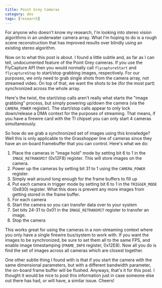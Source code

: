 ```yaml
---           
title: Point Grey Cameras
category: dev
tags: [research]
---
```


For anyone who doesn't know my research, I'm looking into stereo vision
algorithms in an underwater camera array. What I'm hoping to do is a rough
scene reconstruction that has improved results over blindly using an existing
stereo algorithm.


Now on to what this post is about. I found a little subtle and, as far as I can
tell, undocumented feature of the Point Grey cameras. If you use the FlyCapture
API then you would normally call `flycaptureStart` and `flycaptureStop` to
start/stop grabbing images, respectively. For our purposes, we only need to
grab single shots from the camera array, not streamed video. On top of that, we
want the shots to be (for the most part) synchronized across the whole array.

Here's the twist, the start/stop calls aren't really what starts the "image
grabbing" process, but simply powering up/down the camera (via the
`CAMERA_POWER` register). The start/stop calls appear to only lock down/release
a DMA context for the purposes of streaming. That means, if you have a firewire
card with the TI chipset you can only start 4 cameras simultaneously.

So how do we grab a synchronized set of images using this knowledge? Well this
is only applicable to the Grasshopper line of cameras since they have an
on-board framebuffer that you can control. Here's what we do:

1. Place the cameras in "image hold" mode by setting bit 6 to 1 in the
   `IMAGE_RETRANSMIT` (0x12F8) register. This will store images on the camera.
2. Power up the cameras by setting bit 31 to 1 using the `CAMERA_POWER` register.
3. Simply wait around long enough for the frame buffers to fill up
4. Put each camera in trigger mode by setting bit 6 to 1 in the `TRIGGER_MODE`
   (0x830) register. What this does is prevent any more images from getting
   stored in the frame buffer.
5. For each camera
  1. Start the camera so you can transfer data over to your system
  2. Set bits 24-31 to 0x01 in the `IMAGE_RETRANSMIT` register to transfer an image.
  3. Stop the camera

This works great for using the cameras in a non-streaming context where you
only have a single firewire bus/system to work with. If you want the images to
be synchronized, be sure to set them all to the same FPS, and enable image
timestamping (`FRAME_INFO` register, 0x12E8). Now all you do is find the set of
images across all cameras which are closest together.

One other subtle thing I found with is that if you start the camera with the
same dimensional parameters, but with a different bandwidth parameter, the
on-board frame buffer will be flushed. Anyways, that's it for this post. I
thought it would be nice to post this information just in case someone else out
there has had, or will have, a similar issue. Cheers!

